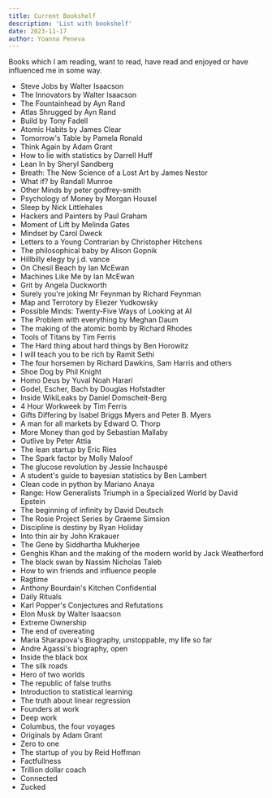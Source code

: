 ```yaml
---
title: Current Bookshelf
description: 'List with bookshelf'
date: 2023-11-17
author: Yoanna Peneva
---
```


Books which I am reading, want to read, have read and enjoyed or have influenced me in some way. 

- Steve Jobs by Walter Isaacson
- The Innovators by Walter Isaacson
- The Fountainhead by Ayn Rand
- Atlas Shrugged by Ayn Rand
- Build by Tony Fadell
- Atomic Habits by James Clear
- Tomorrow's Table by Pamela Ronald
- Think Again by Adam Grant
- How to lie with statistics by Darrell Huff
- Lean In by Sheryl Sandberg
- Breath: The New Science of a Lost Art by James Nestor
- What if? by Randall Munroe
- Other Minds by peter godfrey-smith
- Psychology of Money by Morgan Housel
- Sleep by Nick Littlehales
- Hackers and Painters by Paul Graham
- Moment of Lift by Melinda Gates
- Mindset by Carol Dweck
- Letters to a Young Contrarian by Christopher Hitchens
- The philosophical baby by Alison Gopnik
- Hillbilly elegy by j.d. vance 
- On Chesil Beach by Ian McEwan
- Machines Like Me by Ian McEwan
- Grit by Angela Duckworth
- Surely you're joking Mr Feynman by Richard Feynman
- Map and Terrotory by Eliezer Yudkowsky
- Possible Minds: Twenty-Five Ways of Looking at AI 
- The Problem with everything by Meghan Daum
- The making of the atomic bomb by Richard Rhodes
- Tools of Titans by Tim Ferris
- The Hard thing about hard things by Ben Horowitz
- I will teach you to be rich by Ramit Sethi
- The four horsemen by Richard Dawkins, Sam Harris and others
- Shoe Dog by Phil Knight
- Homo Deus by Yuval Noah Harari
- Godel, Escher, Bach by Douglas Hofstadter
- Inside WikiLeaks by Daniel Domscheit-Berg
- 4 Hour Workweek by Tim Ferris
- Gifts Differing by Isabel Briggs Myers and Peter B. Myers
- A man for all markets by Edward O. Thorp
- More Money than god by Sebastian Mallaby
- Outlive by Peter Attia
- The lean startup by Eric Ries
- The Spark factor by Molly Maloof
- The glucose revolution by Jessie Inchauspé
- A student's guide to bayesian statistics by Ben Lambert
- Clean code in python by Mariano Anaya
- Range: How Generalists Triumph in a Specialized World by David Epstein 
- The beginning of infinity by David Deutsch
- The Rosie Project Series by Graeme Simsion
- Discipline is destiny by Ryan Holiday
- Into thin air by John Krakauer
- The Gene by Siddhartha Mukherjee
- Genghis Khan and the making of the modern world by Jack Weatherford
- The black swan by Nassim Nicholas Taleb
- How to win friends and influence people
- Ragtime
- Anthony Bourdain's Kitchen Confidential
- Daily Rituals
- Karl Popper's Conjectures and Refutations
- Elon Musk by Walter Isaacson
- Extreme Ownership
- The end of overeating
- Maria Sharapova's Biography, unstoppable, my life so far
- Andre Agassi's biography, open
- Inside the black box
- The silk roads
- Hero of two worlds
- The republic of false truths
- Introduction to statistical learning
- The truth about linear regression
- Founders at work
- Deep work
- Columbus, the four voyages
- Originals by Adam Grant
- Zero to one
- The startup of you by Reid Hoffman
- Factfullness
- Trillion dollar coach
- Connected
- Zucked